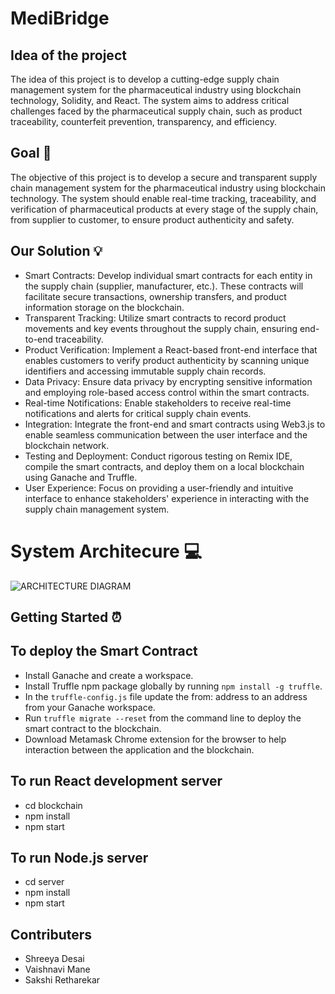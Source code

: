 # MediBridge

## Idea of the project

The idea of this project is to develop a cutting-edge supply chain management system for the pharmaceutical industry using blockchain technology, Solidity, and React. The system aims to address critical challenges faced by the pharmaceutical supply chain, such as product traceability, counterfeit prevention, transparency, and efficiency. 



## Goal 🚀

The objective of this project is to develop a secure and transparent supply chain management system for the pharmaceutical industry using blockchain technology. The system should enable real-time tracking, traceability, and verification of pharmaceutical products at every stage of the supply chain, from supplier to customer, to ensure product authenticity and safety.

## Our Solution 💡

-	Smart Contracts: Develop individual smart contracts for each entity in the supply chain (supplier, manufacturer, etc.). These contracts will facilitate secure transactions, ownership transfers, and product information storage on the blockchain.
- Transparent Tracking: Utilize smart contracts to record product movements and key events throughout the supply chain, ensuring end-to-end traceability.
-	Product Verification: Implement a React-based front-end interface that enables customers to verify product authenticity by scanning unique identifiers and accessing immutable supply chain records.
-	Data Privacy: Ensure data privacy by encrypting sensitive information and employing role-based access control within the smart contracts.
-	Real-time Notifications: Enable stakeholders to receive real-time notifications and alerts for critical supply chain events.
-	Integration: Integrate the front-end and smart contracts using Web3.js to enable seamless communication between the user interface and the blockchain network.
-	Testing and Deployment: Conduct rigorous testing on Remix IDE, compile the smart contracts, and deploy them on a local blockchain using Ganache and Truffle.
-	User Experience: Focus on providing a user-friendly and intuitive interface to enhance stakeholders' experience in interacting with the supply chain management system.

# System Architecure 💻

![ARCHITECTURE DIAGRAM](https://github.com/blockbusters07/MediBridge/assets/141605147/54e5bb92-f9ce-4ce9-ad04-c0a6397a7033)





## Getting Started ⏰

## To deploy the Smart Contract
-	Install Ganache and create a workspace.
- Install Truffle npm package globally by running `npm install -g truffle`.
-	In the `truffle-config.js` file update the from: address to an address from your Ganache workspace.
-	Run `truffle migrate --reset` from the command line to deploy the smart contract to the blockchain.
-	Download Metamask Chrome extension for the browser to help interaction between the application and the blockchain.

## To run React development server

- cd blockchain
- npm install
- npm start

## To run Node.js server
- cd server
- npm install
- npm start



## Contributers

- Shreeya Desai
- Vaishnavi Mane
- Sakshi Retharekar

